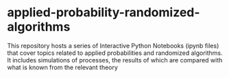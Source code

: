 # applied-probability-randomized-algorithms
This repository hosts a series of Interactive Python Notebooks (ipynb files) that cover topics related to applied probabilities and randomized algorithms. It includes simulations of processes, the results of which are compared with what is known from the relevant theory

